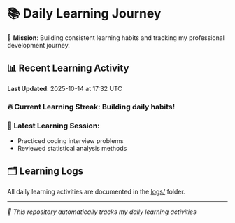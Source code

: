 # 📚 Daily Learning Journey

🎯 **Mission**: Building consistent learning habits and tracking my professional development journey.

## 📊 Recent Learning Activity

**Last Updated**: 2025-10-14 at 17:32 UTC

### 🔥 Current Learning Streak: Building daily habits!

### 📝 Latest Learning Session:
- Practiced coding interview problems
- Reviewed statistical analysis methods

## 🗂️ Learning Logs

All daily learning activities are documented in the [logs/](./logs/) folder.

---
*🤖 This repository automatically tracks my daily learning activities*
